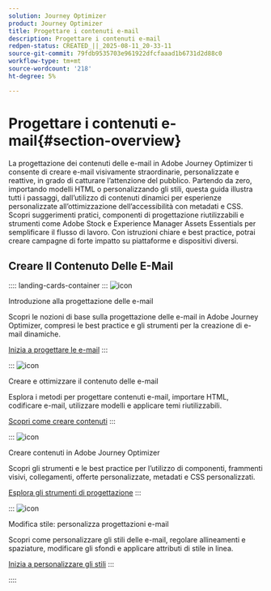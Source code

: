 ```yaml
---
solution: Journey Optimizer
product: Journey Optimizer
title: Progettare i contenuti e-mail
description: Progettare i contenuti e-mail
redpen-status: CREATED_||_2025-08-11_20-33-11
source-git-commit: 79fdb9535703e961922dfcfaaad1b6731d2d88c0
workflow-type: tm+mt
source-wordcount: '218'
ht-degree: 5%

---
```



# Progettare i contenuti e-mail{#section-overview}

La progettazione dei contenuti delle e-mail in Adobe Journey Optimizer ti consente di creare e-mail visivamente straordinarie, personalizzate e reattive, in grado di catturare l’attenzione del pubblico. Partendo da zero, importando modelli HTML o personalizzando gli stili, questa guida illustra tutti i passaggi, dall’utilizzo di contenuti dinamici per esperienze personalizzate all’ottimizzazione dell’accessibilità con metadati e CSS. Scopri suggerimenti pratici, componenti di progettazione riutilizzabili e strumenti come Adobe Stock e Experience Manager Assets Essentials per semplificare il flusso di lavoro. Con istruzioni chiare e best practice, potrai creare campagne di forte impatto su piattaforme e dispositivi diversi.

## Creare Il Contenuto Delle E-Mail

:::: landing-cards-container
:::
![icon](https://cdn.experienceleague.adobe.com/icons/circle-play.svg)

Introduzione alla progettazione delle e-mail

Scopri le nozioni di base sulla progettazione delle e-mail in Adobe Journey Optimizer, compresi le best practice e gli strumenti per la creazione di e-mail dinamiche.

[Inizia a progettare le e-mail](../using/email/get-started-email-design.md)
:::

:::
![icon](https://cdn.experienceleague.adobe.com/icons/list-check.svg)

Creare e ottimizzare il contenuto delle e-mail

Esplora i metodi per progettare contenuti e-mail, importare HTML, codificare e-mail, utilizzare modelli e applicare temi riutilizzabili.

[Scopri come creare contenuti](start-creating-content-landing-page.md)
:::

:::
![icon](https://cdn.experienceleague.adobe.com/icons/puzzle-piece.svg)

Creare contenuti in Adobe Journey Optimizer

Scopri gli strumenti e le best practice per l’utilizzo di componenti, frammenti visivi, collegamenti, offerte personalizzate, metadati e CSS personalizzati.

[Esplora gli strumenti di progettazione](add-content-landing-page.md)
:::

:::
![icon](https://cdn.experienceleague.adobe.com/icons/gear.svg)

Modifica stile: personalizza progettazioni e-mail

Scopri come personalizzare gli stili delle e-mail, regolare allineamenti e spaziature, modificare gli sfondi e applicare attributi di stile in linea.

[Inizia a personalizzare gli stili](edit-style-landing-page.md)
:::

::::

